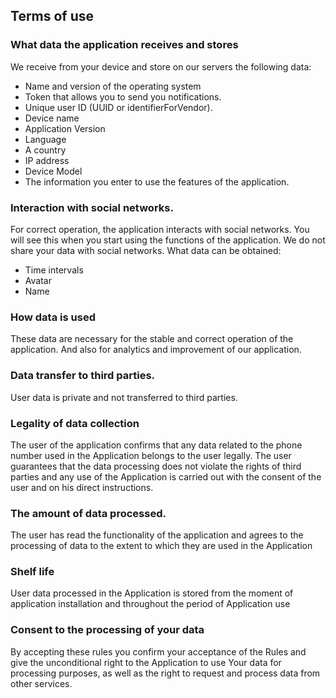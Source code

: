 ## Terms of use

### What data the application receives and stores
We receive from your device and store on our servers the following data:
* Name and version of the operating system
* Token that allows you to send you notifications.
* Unique user ID (UUID or identifierForVendor).
* Device name
* Application Version
* Language
* A country
* IP address
* Device Model
* The information you enter to use the features of the application.

### Interaction with social networks.
For correct operation, the application interacts with social networks. You will see this when you start using the functions of the application. We do not share your data with social networks. What data can be obtained:
* Time intervals
* Avatar
* Name

### How data is used
These data are necessary for the stable and correct operation of the application. And also for analytics and improvement of our application.

### Data transfer to third parties.
User data is private and not transferred to third parties.

### Legality of data collection
The user of the application confirms that any data related to the phone number used in the Application belongs to the user legally. The user guarantees that the data processing does not violate the rights of third parties and any use of the Application is carried out with the consent of the user and on his direct instructions.

### The amount of data processed.
The user has read the functionality of the application and agrees to the processing of data to the extent to which they are used in the Application

### Shelf life
User data processed in the Application is stored from the moment of application installation and throughout the period of Application use

### Consent to the processing of your data
By accepting these rules you confirm your acceptance of the Rules and give the unconditional right to the Application to use Your data for processing purposes, as well as the right to request and process data from other services.
